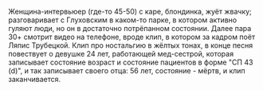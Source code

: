Женщина-интервьюер (где-то 45-50) с каре, блондинка, жуёт жвачку; разговаривает с Глуховским в каком-то парке, в котором активно гуляют люди, но он в достаточно потрёпанном состоянии. Далее пара 30+ смотрит видео на телефоне, вроде клип, в котором за кадром поёт Ляпис Трубецкой. Клип про ностальгию в жёлтых тонах, в конце песня повествует о девушке 24 лет, работающей мед-сестрой, которая записывает состояние возраст и состояние пациентов в форме "СП 43 (d)", и так записывает своего отца: 56 лет, состояние - мёртв, и клип заканчивается.